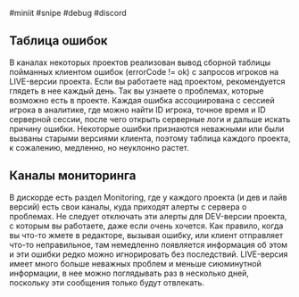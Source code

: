 #miniit #snipe #debug #discord

## Таблица ошибок

В каналах некоторых проектов реализован вывод сборной таблицы пойманных клиентом ошибок (errorCode != ok) с запросов игроков на LIVE-версии проекта. Если вы работаете над проектом, рекомендуется глядеть в нее каждый день. Так вы узнаете о проблемах, которые возможно есть в проекте. Каждая ошибка ассоциирована с сессией игрока в аналитике, где можно найти ID игрока, точное время и ID серверной сессии, после чего открыть серверные логи и дальше искать причину ошибки. Некоторые ошибки признаются неважными или были вызваны старыми версиями клиента, поэтому таблица каждого проекта, к сожалению, медленно, но неуклонно растет.

## Каналы мониторинга

В дискорде есть раздел Monitoring, где у каждого проекта (и дев и лайв версий) есть свои каналы, куда приходят алерты с сервера о проблемах. Не следует отключать эти алерты для DEV-версии проекта, с которым вы работаете, даже если очень хочется. Как правило, когда вы что-то жмете в редакторе, вызывая ошибку, или клиент отправляет что-то неправильное, там немедленно появляется информация об этом и эти ошибки редко можно игнорировать без последствий. LIVE-версия имеет много больше неважных проблем и меньше сиюминутной информации, в нее можно поглядывать раз в несколько дней, поскольку эти сообщения только будут отвлекать.